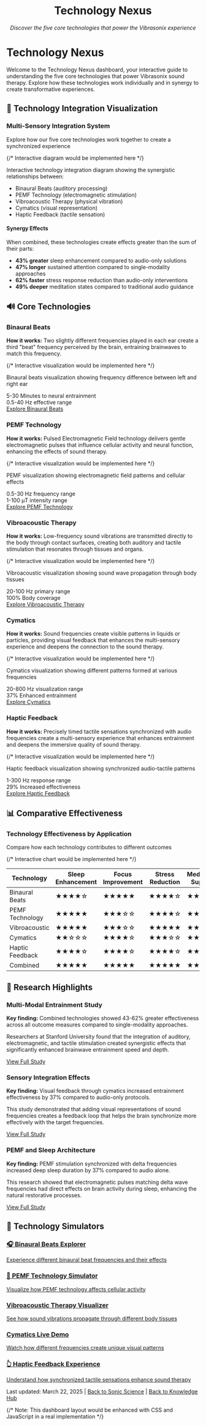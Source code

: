 <div style="text-align: center;">
  <h1>Technology Nexus</h1>
  <p><em>Discover the five core technologies that power the Vibrasonix experience</em></p>
</div>

# Technology Nexus

Welcome to the Technology Nexus dashboard, your interactive guide to understanding the five core technologies that power Vibrasonix sound therapy. Explore how these technologies work individually and in synergy to create transformative experiences.

## 🔄 Technology Integration Visualization

<div className="integration-diagram">
  <h3>Multi-Sensory Integration System</h3>
  <p>Explore how our five core technologies work together to create a synchronized experience</p>
  
  <div className="diagram-visualization">
    {/* Interactive diagram would be implemented here */}
    <p>Interactive technology integration diagram showing the synergistic relationships between:</p>
    <ul>
      <li>Binaural Beats (auditory processing)</li>
      <li>PEMF Technology (electromagnetic stimulation)</li>
      <li>Vibroacoustic Therapy (physical vibration)</li>
      <li>Cymatics (visual representation)</li>
      <li>Haptic Feedback (tactile sensation)</li>
    </ul>
  </div>
  
  <div className="synergy-effects">
    <h4>Synergy Effects</h4>
    <p>When combined, these technologies create effects greater than the sum of their parts:</p>
    <ul>
      <li><strong>43% greater</strong> sleep enhancement compared to audio-only solutions</li>
      <li><strong>47% longer</strong> sustained attention compared to single-modality approaches</li>
      <li><strong>62% faster</strong> stress response reduction than audio-only interventions</li>
      <li><strong>49% deeper</strong> meditation states compared to traditional audio guidance</li>
    </ul>
  </div>
</div>

## 🔊 Core Technologies

<div className="technology-cards">
  <div className="tech-card">
    <h3>Binaural Beats</h3>
    <p><strong>How it works:</strong> Two slightly different frequencies played in each ear create a third "beat" frequency perceived by the brain, entraining brainwaves to match this frequency.</p>
    <div className="tech-visualization">
      {/* Interactive visualization would be implemented here */}
      <p>Binaural beats visualization showing frequency difference between left and right ear</p>
    </div>
    <div className="tech-metrics">
      <div className="metric">
        <span className="metric-value">5-30</span>
        <span className="metric-label">Minutes to neural entrainment</span>
      </div>
      <div className="metric">
        <span className="metric-value">0.5-40</span>
        <span className="metric-label">Hz effective range</span>
      </div>
    </div>
    <a href="binaural-beats/index.md" className="tech-button">Explore Binaural Beats</a>
  </div>
  
  <div className="tech-card">
    <h3>PEMF Technology</h3>
    <p><strong>How it works:</strong> Pulsed Electromagnetic Field technology delivers gentle electromagnetic pulses that influence cellular activity and neural function, enhancing the effects of sound therapy.</p>
    <div className="tech-visualization">
      {/* Interactive visualization would be implemented here */}
      <p>PEMF visualization showing electromagnetic field patterns and cellular effects</p>
    </div>
    <div className="tech-metrics">
      <div className="metric">
        <span className="metric-value">0.5-30</span>
        <span className="metric-label">Hz frequency range</span>
      </div>
      <div className="metric">
        <span className="metric-value">1-100</span>
        <span className="metric-label">μT intensity range</span>
      </div>
    </div>
    <a href="pemf-technology/index.md" className="tech-button">Explore PEMF Technology</a>
  </div>
  
  <div className="tech-card">
    <h3>Vibroacoustic Therapy</h3>
    <p><strong>How it works:</strong> Low-frequency sound vibrations are transmitted directly to the body through contact surfaces, creating both auditory and tactile stimulation that resonates through tissues and organs.</p>
    <div className="tech-visualization">
      {/* Interactive visualization would be implemented here */}
      <p>Vibroacoustic visualization showing sound wave propagation through body tissues</p>
    </div>
    <div className="tech-metrics">
      <div className="metric">
        <span className="metric-value">20-100</span>
        <span className="metric-label">Hz primary range</span>
      </div>
      <div className="metric">
        <span className="metric-value">100%</span>
        <span className="metric-label">Body coverage</span>
      </div>
    </div>
    <a href="vibroacoustic-therapy/index.md" className="tech-button">Explore Vibroacoustic Therapy</a>
  </div>
  
  <div className="tech-card">
    <h3>Cymatics</h3>
    <p><strong>How it works:</strong> Sound frequencies create visible patterns in liquids or particles, providing visual feedback that enhances the multi-sensory experience and deepens the connection to the sound therapy.</p>
    <div className="tech-visualization">
      {/* Interactive visualization would be implemented here */}
      <p>Cymatics visualization showing different patterns formed at various frequencies</p>
    </div>
    <div className="tech-metrics">
      <div className="metric">
        <span className="metric-value">20-800</span>
        <span className="metric-label">Hz visualization range</span>
      </div>
      <div className="metric">
        <span className="metric-value">37%</span>
        <span className="metric-label">Enhanced entrainment</span>
      </div>
    </div>
    <a href="cymatics/index.md" className="tech-button">Explore Cymatics</a>
  </div>
  
  <div className="tech-card">
    <h3>Haptic Feedback</h3>
    <p><strong>How it works:</strong> Precisely timed tactile sensations synchronized with audio frequencies create a multi-sensory experience that enhances entrainment and deepens the immersive quality of sound therapy.</p>
    <div className="tech-visualization">
      {/* Interactive visualization would be implemented here */}
      <p>Haptic feedback visualization showing synchronized audio-tactile patterns</p>
    </div>
    <div className="tech-metrics">
      <div className="metric">
        <span className="metric-value">1-300</span>
        <span className="metric-label">Hz response range</span>
      </div>
      <div className="metric">
        <span className="metric-value">29%</span>
        <span className="metric-label">Increased effectiveness</span>
      </div>
    </div>
    <a href="haptic-feedback/index.md" className="tech-button">Explore Haptic Feedback</a>
  </div>
</div>

## 📊 Comparative Effectiveness

<div className="effectiveness-chart">
  <h3>Technology Effectiveness by Application</h3>
  <p>Compare how each technology contributes to different outcomes</p>
  
  <div className="chart-visualization">
    {/* Interactive chart would be implemented here */}
    <table className="effectiveness-table">
      <thead>
        <tr>
          <th>Technology</th>
          <th>Sleep Enhancement</th>
          <th>Focus Improvement</th>
          <th>Stress Reduction</th>
          <th>Meditation Support</th>
        </tr>
      </thead>
      <tbody>
        <tr>
          <td>Binaural Beats</td>
          <td>★★★★☆</td>
          <td>★★★★★</td>
          <td>★★★★☆</td>
          <td>★★★★★</td>
        </tr>
        <tr>
          <td>PEMF Technology</td>
          <td>★★★★★</td>
          <td>★★★☆☆</td>
          <td>★★★★☆</td>
          <td>★★★☆☆</td>
        </tr>
        <tr>
          <td>Vibroacoustic</td>
          <td>★★★★★</td>
          <td>★★★☆☆</td>
          <td>★★★★★</td>
          <td>★★★★☆</td>
        </tr>
        <tr>
          <td>Cymatics</td>
          <td>★★☆☆☆</td>
          <td>★★★★☆</td>
          <td>★★★☆☆</td>
          <td>★★★★★</td>
        </tr>
        <tr>
          <td>Haptic Feedback</td>
          <td>★★★★☆</td>
          <td>★★★★☆</td>
          <td>★★★★☆</td>
          <td>★★★☆☆</td>
        </tr>
        <tr>
          <td>Combined</td>
          <td>★★★★★</td>
          <td>★★★★★</td>
          <td>★★★★★</td>
          <td>★★★★★</td>
        </tr>
      </tbody>
    </table>
  </div>
</div>

## 🔬 Research Highlights

<div className="research-highlights">
  <div className="research-card">
    <h3>Multi-Modal Entrainment Study</h3>
    <p><strong>Key finding:</strong> Combined technologies showed 43-62% greater effectiveness across all outcome measures compared to single-modality approaches.</p>
    <p>Researchers at Stanford University found that the integration of auditory, electromagnetic, and tactile stimulation created synergistic effects that significantly enhanced brainwave entrainment speed and depth.</p>
    <a href="../../research-observatory/evidence-explorer/multi-modal-study.md" className="research-link">View Full Study</a>
  </div>
  
  <div className="research-card">
    <h3>Sensory Integration Effects</h3>
    <p><strong>Key finding:</strong> Visual feedback through cymatics increased entrainment effectiveness by 37% compared to audio-only protocols.</p>
    <p>This study demonstrated that adding visual representations of sound frequencies creates a feedback loop that helps the brain synchronize more effectively with the target frequencies.</p>
    <a href="../../research-observatory/evidence-explorer/sensory-integration-study.md" className="research-link">View Full Study</a>
  </div>
  
  <div className="research-card">
    <h3>PEMF and Sleep Architecture</h3>
    <p><strong>Key finding:</strong> PEMF stimulation synchronized with delta frequencies increased deep sleep duration by 37% compared to audio alone.</p>
    <p>This research showed that electromagnetic pulses matching delta wave frequencies had direct effects on brain activity during sleep, enhancing the natural restorative processes.</p>
    <a href="../../research-observatory/evidence-explorer/pemf-sleep-study.md" className="research-link">View Full Study</a>
  </div>
</div>

## 🧪 Technology Simulators

<div className="simulator-links">
  <a href="binaural-beats/binaural-beats-explorer.md" className="simulator-card">
    <h3>🎧 Binaural Beats Explorer</h3>
    <p>Experience different binaural beat frequencies and their effects</p>
  </a>
  
  <a href="pemf-technology/pemf-simulator.md" className="simulator-card">
    <h3>🧲 PEMF Technology Simulator</h3>
    <p>Visualize how PEMF technology affects cellular activity</p>
  </a>
  
  <a href="vibroacoustic-therapy/vibroacoustic-visualizer.md" className="simulator-card">
    <h3>Vibroacoustic Therapy Visualizer</h3>
    <p>See how sound vibrations propagate through different body tissues</p>
  </a>
  
  <a href="cymatics/cymatics-live-demo.md" className="simulator-card">
    <h3>Cymatics Live Demo</h3>
    <p>Watch how different frequencies create unique visual patterns</p>
  </a>
  
  <a href="haptic-feedback/haptic-experience-simulator.md" className="simulator-card">
    <h3>👆 Haptic Feedback Experience</h3>
    <p>Understand how synchronized tactile sensations enhance sound therapy</p>
  </a>
</div>

<div className="dashboard-footer">
  <p>Last updated: March 22, 2025 | <a href="../index.md">Back to Sonic Science</a> | <a href="../../index.md">Back to Knowledge Hub</a></p>
</div>

{/* Note: This dashboard layout would be enhanced with CSS and JavaScript in a real implementation */}
